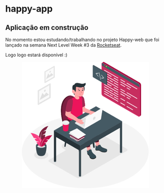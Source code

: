 # happy-app

## Aplicação em construção

No momento estou estudando/trabalhando no projeto Happy-web que foi lançado na semana Next Level Week #3 da [Rocketseat](http://rocketseat.com.br). 

Logo logo estará disponível :)

<div align='center'>
  <img width="400px" src="imgs/banner-dev.svg" >
</div>